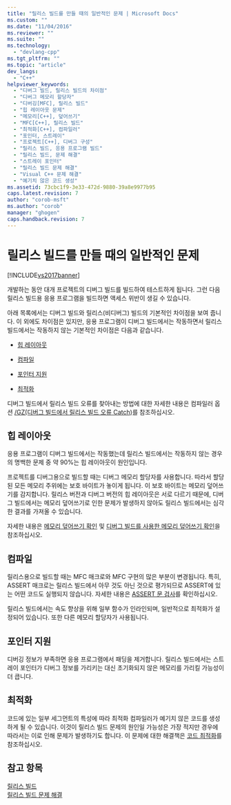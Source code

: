 ```yaml
---
title: "릴리스 빌드를 만들 때의 일반적인 문제 | Microsoft Docs"
ms.custom: ""
ms.date: "11/04/2016"
ms.reviewer: ""
ms.suite: ""
ms.technology: 
  - "devlang-cpp"
ms.tgt_pltfrm: ""
ms.topic: "article"
dev_langs: 
  - "C++"
helpviewer_keywords: 
  - "디버그 빌드, 릴리스 빌드의 차이점"
  - "디버그 메모리 할당자"
  - "디버깅[MFC], 릴리스 빌드"
  - "힙 레이아웃 문제"
  - "메모리[C++], 덮어쓰기"
  - "MFC[C++], 릴리스 빌드"
  - "최적화[C++], 컴파일러"
  - "포인터, 스트레이"
  - "프로젝트[C++], 디버그 구성"
  - "릴리스 빌드, 응용 프로그램 빌드"
  - "릴리스 빌드, 문제 해결"
  - "스트레이 포인터"
  - "릴리스 빌드 문제 해결"
  - "Visual C++ 문제 해결"
  - "예기치 않은 코드 생성"
ms.assetid: 73cbc1f9-3e33-472d-9880-39a8e9977b95
caps.latest.revision: 7
author: "corob-msft"
ms.author: "corob"
manager: "ghogen"
caps.handback.revision: 7
---
```

# 릴리스 빌드를 만들 때의 일반적인 문제
[!INCLUDE[vs2017banner](../../assembler/inline/includes/vs2017banner.md)]

개발하는 동안 대개 프로젝트의 디버그 빌드를 빌드하여 테스트하게 됩니다.  그런 다음 릴리스 빌드용 응용 프로그램을 빌드하면 액세스 위반이 생길 수 있습니다.  
  
 아래 목록에서는 디버그 빌드와 릴리스\(비디버그\) 빌드의 기본적인 차이점을 보여 줍니다.  이 외에도 차이점은 있지만, 응용 프로그램이 디버그 빌드에서는 작동하면서 릴리스 빌드에서는 작동하지 않는 기본적인 차이점은 다음과 같습니다.  
  
-   [힙 레이아웃](#_core_heap_layout)  
  
-   [컴파일](#_core_compilation)  
  
-   [포인터 지원](#_core_pointer_support)  
  
-   [최적화](#_core_optimizations)  
  
 디버그 빌드에서 릴리스 빌드 오류를 찾아내는 방법에 대한 자세한 내용은 컴파일러 옵션 [\/GZ\(디버그 빌드에서 릴리스 빌드 오류 Catch\)](../../build/reference/gz-enable-stack-frame-run-time-error-checking.md)를 참조하십시오.  
  
##  <a name="_core_heap_layout"></a> 힙 레이아웃  
 응용 프로그램이 디버그 빌드에서는 작동했는데 릴리스 빌드에서는 작동하지 않는 경우의 명백한 문제 중 약 90%는 힙 레이아웃이 원인입니다.  
  
 프로젝트를 디버그용으로 빌드할 때는 디버그 메모리 할당자를 사용합니다.  따라서 할당된 모든 메모리 주위에는 보호 바이트가 놓이게 됩니다.  이 보호 바이트는 메모리 덮어쓰기를 감지합니다.  릴리스 버전과 디버그 버전의 힙 레이아웃은 서로 다르기 때문에, 디버그 빌드에서는 메모리 덮어쓰기로 인한 문제가 발생하지 않아도 릴리스 빌드에서는 심각한 결과를 가져올 수 있습니다.  
  
 자세한 내용은 [메모리 덮어쓰기 확인](../../build/reference/checking-for-memory-overwrites.md) 및 [디버그 빌드를 사용한 메모리 덮어쓰기 확인](../../build/reference/using-the-debug-build-to-check-for-memory-overwrite.md)을 참조하십시오.  
  
##  <a name="_core_compilation"></a> 컴파일  
 릴리스용으로 빌드할 때는 MFC 매크로와 MFC 구현의 많은 부분이 변경됩니다.  특히, ASSERT 매크로는 릴리스 빌드에서 아무 것도 아닌 것으로 평가되므로 ASSERT에 있는 어떤 코드도 실행되지 않습니다.  자세한 내용은 [ASSERT 문 검사](../../build/reference/using-verify-instead-of-assert.md)를 확인하십시오.  
  
 릴리스 빌드에서는 속도 향상을 위해 일부 함수가 인라인되며,  일반적으로 최적화가 설정되어 있습니다.  또한 다른 메모리 할당자가 사용됩니다.  
  
##  <a name="_core_pointer_support"></a> 포인터 지원  
 디버깅 정보가 부족하면 응용 프로그램에서 패딩을 제거합니다.  릴리스 빌드에서는 스트레이 포인터가 디버그 정보를 가리키는 대신 초기화되지 않은 메모리를 가리킬 가능성이 더 큽니다.  
  
##  <a name="_core_optimizations"></a> 최적화  
 코드에 있는 일부 세그먼트의 특성에 따라 최적화 컴파일러가 예기치 않은 코드를 생성하게 될 수 있습니다.  이것이 릴리스 빌드 문제의 원인일 가능성은 가장 적지만 경우에 따라서는 이로 인해 문제가 발생하기도 합니다.  이 문제에 대한 해결책은 [코드 최적화](../../build/reference/optimizing-your-code.md)를 참조하십시오.  
  
## 참고 항목  
 [릴리스 빌드](../../build/reference/release-builds.md)   
 [릴리스 빌드 문제 해결](../../build/reference/fixing-release-build-problems.md)